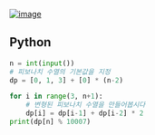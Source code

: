 [![image](https://user-images.githubusercontent.com/54588441/203003411-c4f03086-b181-4ed6-947e-0efc4680810e.png)](https://acmicpc.net/problem/11727)

## Python
```python
n = int(input())
# 피보나치 수열의 기본값을 지정
dp = [0, 1, 3] + [0] * (n-2)

for i in range(3, n+1):
    # 변형된 피보나치 수열을 만들어봅시다
    dp[i] = dp[i-1] + dp[i-2] * 2
print(dp[n] % 10007)
```